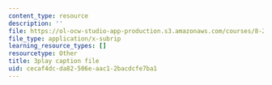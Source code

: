 ```yaml
---
content_type: resource
description: ''
file: https://ol-ocw-studio-app-production.s3.amazonaws.com/courses/8-286-the-early-universe-fall-2013/cecaf4dcda82506eaac12bacdcfe7ba1_ARuzDX55Xnk.vtt
file_type: application/x-subrip
learning_resource_types: []
resourcetype: Other
title: 3play caption file
uid: cecaf4dc-da82-506e-aac1-2bacdcfe7ba1
---
```

